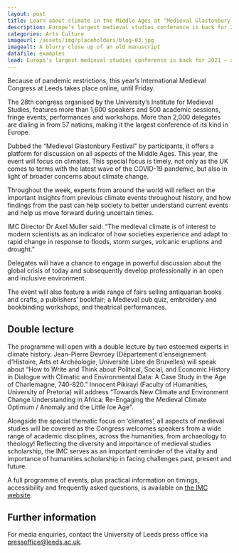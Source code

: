 ```yaml
---
layout: post
title: Learn about climate in the Middle Ages at ‘Medieval Glastonbury’ 
description: Europe’s largest medieval studies conference is back for 2021 – and this year’s event focuses on climates.
categories: Arts Culture
imageurl: /assets/img/placeholders/blog-03.jpg
imagealt: A blurry close up of an old manuscript
datafile: examples
lead: Europe’s largest medieval studies conference is back for 2021 – and this year’s event focuses on "climates".
---
```


Because of pandemic restrictions, this year’s International Medieval Congress at Leeds takes place online, until Friday.

The 28th congress organised by the University’s Institute for Medieval Studies, features more than 1,600 speakers and 500 academic sessions, fringe events, performances and workshops. More than 2,000 delegates are dialing in from 57 nations, making it the largest conference of its kind in Europe.  

Dubbed the “Medieval Glastonbury Festival” by participants, it offers a platform for discussion on all aspects of the Middle Ages. This year, the event will focus on climates. This special focus is timely, not only as the UK comes to terms with the latest wave of the COVID-19 pandemic, but also in light of broader concerns about climate change.  

Throughout the week, experts from around the world will reflect on the important insights from previous climate events throughout history, and how findings from the past can help society to better understand current events and help us move forward during uncertain times. 

IMC Director Dr Axel Muller said: “The medieval climate is of interest to modern scientists as an indicator of how societies experience and adapt to rapid change in response to floods, storm surges, volcanic eruptions and drought.” 

Delegates will have a chance to engage in powerful discussion about the global crisis of today and subsequently develop professionally in an open and inclusive environment.  

The event will also feature a wide range of fairs selling antiquarian books and crafts, a publishers’ bookfair; a Medieval pub quiz, embroidery and bookbinding workshops, and theatrical performances. 

## Double lecture

The programme will open with a double lecture by two esteemed experts in climate history.  Jean-Pierre Devroey (Département d'enseignement d'Histoire, Arts et Archéologie, Université Libre de Bruxelles) will speak about “How to Write and Think about Political, Social, and Economic History in Dialogue with Climatic and Environmental Data: A Case Study in the Age of Charlemagne, 740-820.” Innocent Pikirayi (Faculty of Humanities, University of Pretoria) will address “Towards New Climate and Environment Change Understanding in Africa: Re-Engaging the Medieval Climate Optimum / Anomaly and the Little Ice Age”. 

Alongside the special thematic focus on ‘climates’, all aspects of medieval studies will be covered as the Congress welcomes speakers from a wide range of academic disciplines, across the humanities, from archaeology to theology! Reflecting the diversity and importance of medieval studies scholarship, the IMC serves as an important reminder of the vitality and importance of humanities scholarship in facing challenges past, present and future.  

A full programme of events, plus practical information on timings, accessibility and frequently asked questions, is available on [the IMC website](https://www.imc.leeds.ac.uk/imc-2021/). 

## Further information 

For media enquiries, contact the University of Leeds press office via [pressoffice@leeds.ac.uk](mailto:pressoffice@leeds.ac.uk). 